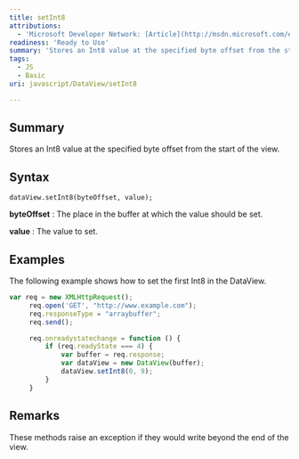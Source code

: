 ```yaml
---
title: setInt8
attributions:
  - 'Microsoft Developer Network: [Article](http://msdn.microsoft.com/en-us/library/ie/br212461(v=vs.94).aspx)'
readiness: 'Ready to Use'
summary: 'Stores an Int8 value at the specified byte offset from the start of the view.'
tags:
  - JS
  - Basic
uri: javascript/DataView/setInt8

---
```

## Summary

Stores an Int8 value at the specified byte offset from the start of the view.

## Syntax

    dataView.setInt8(byteOffset, value);

**byteOffset**
:   The place in the buffer at which the value should be set.

**value**
:   The value to set.

## Examples

The following example shows how to set the first Int8 in the DataView.

``` js
var req = new XMLHttpRequest();
     req.open('GET', "http://www.example.com");
     req.responseType = "arraybuffer";
     req.send();

     req.onreadystatechange = function () {
         if (req.readyState === 4) {
             var buffer = req.response;
             var dataView = new DataView(buffer);
             dataView.setInt8(0, 9);
         }
     }
```

## Remarks

These methods raise an exception if they would write beyond the end of the view.

